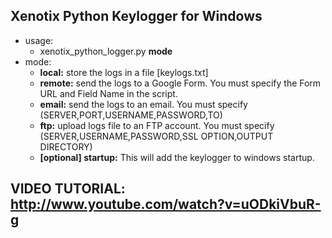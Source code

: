 ## Xenotix Python Keylogger for Windows

- usage:
  - xenotix_python_logger.py **mode**
- mode:
  - **local:** store the logs in a file [keylogs.txt]    
  - **remote:** send the logs to a Google Form. You must specify the Form URL and Field Name in the script.
  - **email:** send the logs to an email. You must specify (SERVER,PORT,USERNAME,PASSWORD,TO)
  - **ftp:** upload logs file to an FTP account. You must specify (SERVER,USERNAME,PASSWORD,SSL OPTION,OUTPUT DIRECTORY)
  - **[optional] startup:** This will add the keylogger to windows startup.

## VIDEO TUTORIAL: http://www.youtube.com/watch?v=uODkiVbuR-g
